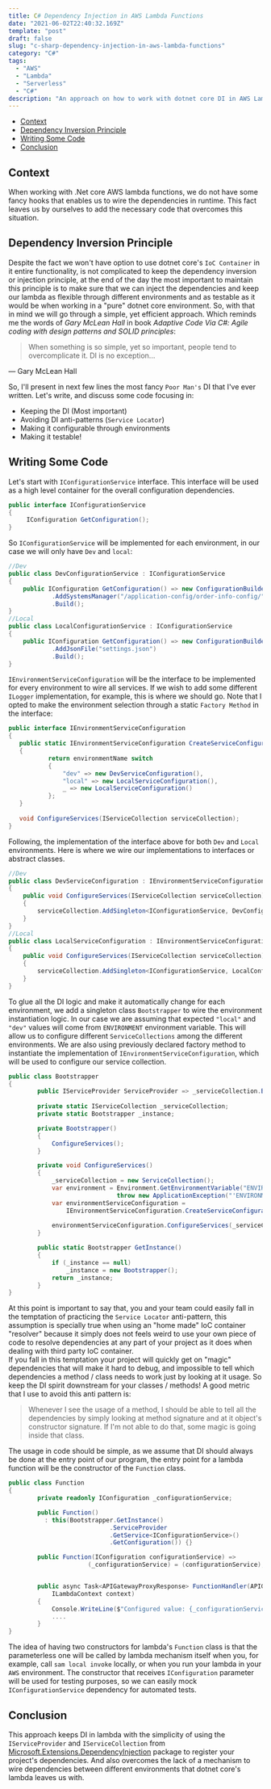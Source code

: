 ```yaml
---
title: C# Dependency Injection in AWS Lambda Functions
date: "2021-06-02T22:40:32.169Z"
template: "post"
draft: false
slug: "c-sharp-dependency-injection-in-aws-lambda-functions"
category: "C#"
tags:
  - "AWS"
  - "Lambda"
  - "Serverless"
  - "C#"
description: "An approach on how to work with dotnet core DI in AWS Lambda environment."
---
```


- [Context](#context)
- [Dependency Inversion Principle](#dependency-inversion-principle)
- [Writing Some Code](#writing-some-code)
- [Conclusion](#conclusion)


## Context

When working with .Net core AWS lambda functions, we do not have some fancy hooks that enables us to wire the dependencies in runtime.
This fact leaves us by ourselves to add the necessary code that overcomes this situation.

## Dependency Inversion Principle

Despite the fact we won't have option to use dotnet core's `IoC Container` in it entire functionality, is not complicated to keep the dependency inversion or injection principle, at the end of the day the most important to maintain this principle is to make sure that we can inject the dependencies and keep our lambda as flexible through different environments and as testable as it would be when working in a "pure" dotnet core environment.
So, with that in mind we will go through a simple, yet efficient approach. Which reminds me the words of *Gary McLean Hall* in book *Adaptive Code Via C#: Agile coding with design patterns and SOLID principles*: 
> When something is so simple, yet so important, people tend to overcomplicate it. DI is no exception...
>
— Gary McLean Hall

So, I'll present in next few lines the most fancy `Poor Man's` DI that I've ever written. Let's write, and discuss some code focusing in:
- Keeping the DI (Most important)
- Avoiding DI anti-patterns (`Service Locator`)
- Making it configurable through environments
- Making it testable!

## Writing Some Code

Let's start with `IConfigurationService` interface. This interface will be used as a high level container for the overall configuration dependencies.
```csharp
public interface IConfigurationService
{
     IConfiguration GetConfiguration();
}
```

So `IConfigurationService` will be implemented for each environment, in our case we will only have `Dev` and `local`:

```csharp
//Dev
public class DevConfigurationService : IConfigurationService
{
    public IConfiguration GetConfiguration() => new ConfigurationBuilder()
            .AddSystemsManager("/application-config/order-info-config/")
            .Build();
}
//Local
public class LocalConfigurationService : IConfigurationService
{
    public IConfiguration GetConfiguration() => new ConfigurationBuilder()
            .AddJsonFile("settings.json")
            .Build();
}
```

`IEnvironmentServiceConfiguration` will be the interface to be implemented for every environment to wire all services. If we wish to add some different `ILogger` implementation, for example, this is where we should go. Note that I opted to make the environment selection through a static `Factory Method` in the interface:

```csharp
public interface IEnvironmentServiceConfiguration
{
   public static IEnvironmentServiceConfiguration CreateServiceConfiguration(string environmentName)
   {
           return environmentName switch
           {
               "dev" => new DevServiceConfiguration(),
               "local" => new LocalServiceConfiguration(),
               _ => new LocalServiceConfiguration()
           };
   }
       
   void ConfigureServices(IServiceCollection serviceCollection);
}
```

Following, the implementation of the interface above for both `Dev` and `Local` environments. Here is where we wire our implementations to interfaces or abstract classes. 

```csharp
//Dev
public class DevServiceConfiguration : IEnvironmentServiceConfiguration
{
    public void ConfigureServices(IServiceCollection serviceCollection)
    {
        serviceCollection.AddSingleton<IConfigurationService, DevConfigurationService>();
    }
}
//Local
public class LocalServiceConfiguration : IEnvironmentServiceConfiguration
{
    public void ConfigureServices(IServiceCollection serviceCollection)
    {
        serviceCollection.AddSingleton<IConfigurationService, LocalConfigurationService>();
    }
}
```

To glue all the DI logic and make it automatically change for each environment, we add a singleton class `Bootstrapper` to wire the environment instantiation logic. In our case we are assuming that expected `"local"` and `"dev"` values will come from `ENVIRONMENT` environment variable. This will allow us to configure different `ServiceCollections` among the different environments. We are also using previously declared factory method to instantiate the implementation of `IEnvironmentServiceConfiguration`, which will be used to configure our service collection.


```csharp
public class Bootstrapper
{
        public IServiceProvider ServiceProvider => _serviceCollection.BuildServiceProvider();
        
        private static IServiceCollection _serviceCollection;
        private static Bootstrapper _instance;

        private Bootstrapper()
        {
            ConfigureServices();
        }

        private void ConfigureServices()
        {
            _serviceCollection = new ServiceCollection();
            var environment = Environment.GetEnvironmentVariable("ENVIRONMENT") ??
                              throw new ApplicationException("'ENVIRONMENT' must be set");
            var environmentServiceConfiguration =
                IEnvironmentServiceConfiguration.CreateServiceConfiguration(environment);
            
            environmentServiceConfiguration.ConfigureServices(_serviceCollection);
        }

        public static Bootstrapper GetInstance()
        {
            if (_instance == null)
                _instance = new Bootstrapper();
            return _instance;
        }
}
```

At this point is important to say that, you and your team could easily fall in the temptation of practicing the `Service Locator` anti-pattern, this assumption is specially true when using an "home made" IoC container "resolver" because it simply does not feels weird to use your own piece of code to resolve dependencies at any part of your project as it does when dealing with third party IoC container.  
If you fall in this temptation your project will quickly get on "magic" dependencies that will make it hard to debug, and impossible to tell which dependencies a method / class needs to work just by looking at it usage. So keep the DI spirit downstream for your classes / methods!
A good metric that I use to avoid this anti pattern is:

> Whenever I see the usage of a method, I should be able to tell all the dependencies by simply looking at method signature and at it object's constructor signature. If I'm not able to do that, some magic is going inside that class.
>


The usage in code should be simple, as we assume that DI should always be done at the entry point of our program, the entry point for a lambda function will be the constructor of the `Function` class.

```csharp
public class Function
{
        private readonly IConfiguration _configurationService;

        public Function() 
          : this(Bootstrapper.GetInstance()
                            .ServiceProvider
                            .GetService<IConfigurationService>()
                            .GetConfiguration()) {}

        public Function(IConfiguration configurationService) => 
                      (_configurationService) = (configurationService);


        public async Task<APIGatewayProxyResponse> FunctionHandler(APIGatewayProxyRequest apigProxyEvent,
            ILambdaContext context)
        {
            Console.WriteLine($"Configured value: {_configurationService["configured-variable-per-environment"]}");
            ....
        }
}
```

The idea of having two constructors for lambda's `Function` class is that the parameterless one will be called by lambda mechanism itself when you, for example, call `sam local invoke` locally, or when you run your lambda in your `AWS` environment. The constructor that receives `IConfiguration` parameter will be used for testing purposes, so we can easily mock `IConfigurationService` dependency for automated tests. 


## Conclusion

This approach keeps DI in lambda with the simplicity of using the `IServiceProvider` and `IServiceCollection` from [Microsoft.Extensions.DependencyInjection][Extensions.DependencyInjection-url] package to register your project's dependencies. And also overcomes the lack of a mechanism to wire dependencies between different environments that dotnet core's lambda leaves us with.

[Extensions.DependencyInjection-url]: https://www.nuget.org/packages/Microsoft.Extensions.DependencyInjection/